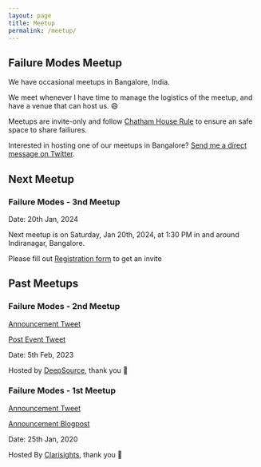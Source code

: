 ```yaml
---
layout: page
title: Meetup
permalink: /meetup/
---
```


## Failure Modes Meetup

We have occasional meetups in Bangalore, India.

We meet whenever I have time to manage the logistics of the meetup, and have a venue that can host us. :smile:

Meetups are invite-only and follow [Chatham House Rule](https://en.wikipedia.org/wiki/Chatham_House_Rule) to ensure an safe space to share failiures.

Interested in hosting one of our meetups in Bangalore? [Send me a direct message on Twitter](https://twitter.com/electron0zero).

## Next Meetup

### Failure Modes - 3nd Meetup

Date: 20th Jan, 2024

Next meetup is on Saturday, Jan 20th, 2024, at 1:30 PM in and around Indiranagar, Bangalore.

Please fill out [Registration form](https://docs.google.com/forms/d/e/1FAIpQLSdTisr4zhG8suMnCgRXgMXWObr4yHW6KzaaOj9p2B2bhjAwUA/viewform?usp=sf_link) to get an invite

## Past Meetups

### Failure Modes - 2nd Meetup

[Announcement Tweet](https://twitter.com/electron0zero/status/1620043535868366848?s=20)

[Post Event Tweet](https://twitter.com/electron0zero/status/1622261243368337408?s=20)

Date: 5th Feb, 2023

Hosted by [DeepSource](https://deepsource.com/), thank you :bow:

### Failure Modes - 1st Meetup

[Announcement Tweet](https://twitter.com/electron0zero/status/1220285002329382912)

[Announcement Blogpost](https://web.archive.org/web/20201027065646/https://blog.clarisights.com/failure-modes-meetup/)

Date: 25th Jan, 2020

Hosted By [Clarisights](https://clarisights.com/), thank you :bow:
